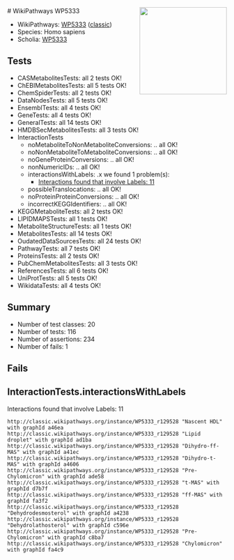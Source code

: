 <img style="float: right; width: 200px" src="https://upload.wikimedia.org/wikipedia/commons/thumb/8/83/Wplogo_with_text_500.png/640px-Wplogo_with_text_500.png" />
# WikiPathways WP5333

* WikiPathways: [WP5333](https://wikipathways.org/pathways/WP5333) ([classic](https://classic.wikipathways.org/instance/WP5333))
* Species: Homo sapiens
* Scholia: [WP5333](https://scholia.toolforge.org/wikipathways/WP5333)
## Tests
* CASMetabolitesTests: all 2 tests OK!
* ChEBIMetabolitesTests: all 5 tests OK!
* ChemSpiderTests: all 2 tests OK!
* DataNodesTests: all 5 tests OK!
* EnsemblTests: all 4 tests OK!
* GeneTests: all 4 tests OK!
* GeneralTests: all 14 tests OK!
* HMDBSecMetabolitesTests: all 3 tests OK!
* InteractionTests
    * noMetaboliteToNonMetaboliteConversions: .. all OK!
    * noNonMetaboliteToMetaboliteConversions: .. all OK!
    * noGeneProteinConversions: .. all OK!
    * nonNumericIDs: .. all OK!
    * interactionsWithLabels: .x we found 1 problem(s):
        * [Interactions found that involve Labels: 11](#fe97a8b9)
    * possibleTranslocations: .. all OK!
    * noProteinProteinConversions: .. all OK!
    * incorrectKEGGIdentifiers: .. all OK!
* KEGGMetaboliteTests: all 2 tests OK!
* LIPIDMAPSTests: all 1 tests OK!
* MetaboliteStructureTests: all 1 tests OK!
* MetabolitesTests: all 14 tests OK!
* OudatedDataSourcesTests: all 24 tests OK!
* PathwayTests: all 7 tests OK!
* ProteinsTests: all 2 tests OK!
* PubChemMetabolitesTests: all 3 tests OK!
* ReferencesTests: all 6 tests OK!
* UniProtTests: all 5 tests OK!
* WikidataTests: all 4 tests OK!


## Summary

* Number of test classes: 20
* Number of tests: 116
* Number of assertions: 234
* Number of fails: 1

## Fails

<a name="fe97a8b9" />

## InteractionTests.interactionsWithLabels

Interactions found that involve Labels: 11
```
http://classic.wikipathways.org/instance/WP5333_r129528 "Nascent HDL" with graphId a46ea
http://classic.wikipathways.org/instance/WP5333_r129528 "Lipid droplet" with graphId ad1ba
http://classic.wikipathways.org/instance/WP5333_r129528 "Dihydro-ff-MAS" with graphId a41ec
http://classic.wikipathways.org/instance/WP5333_r129528 "Dihydro-t-MAS" with graphId a4606
http://classic.wikipathways.org/instance/WP5333_r129528 "Pre-Chylomicron" with graphId ade58
http://classic.wikipathways.org/instance/WP5333_r129528 "t-MAS" with graphId d7b7f
http://classic.wikipathways.org/instance/WP5333_r129528 "ff-MAS" with graphId fa3f2
http://classic.wikipathways.org/instance/WP5333_r129528 "Dehydrodesmosterol" with graphId a4238
http://classic.wikipathways.org/instance/WP5333_r129528 "Dehydrolathosterol" with graphId c596e
http://classic.wikipathways.org/instance/WP5333_r129528 "Pre-Chylomicron" with graphId c8ba7
http://classic.wikipathways.org/instance/WP5333_r129528 "Chylomicron" with graphId fa4c9
```

